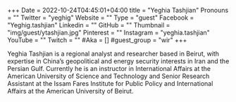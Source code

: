 +++
Date = 2022-10-24T04:45:01+04:00
title = "Yeghia Tashjian"
Pronouns = ""
Twitter = "yeghig"
Website = ""
Type = "guest"
Facebook = "Yeghig.tashjian"
Linkedin = ""
GitHub = ""
Thumbnail = "img/guest/ytashjian.jpg"
Pinterest = ""
Instagram = "yeghia.tashjian"
YouTube = ""
Twitch = ""
#Aka = []
#guest_group = "wir"
+++

Yeghia Tashjian is a regional analyst and researcher based in Beirut, with expertise in China’s geopolitical and energy security interests in Iran and the Persian Gulf. Currently he is an instructor in International Affairs at the American University of Science and Technology and Senior Research Assistant at the Issam Fares Institute for Public Policy and International Affairs at the American University of Beirut.
